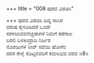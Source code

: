 +++
title = "008 ಪುರವ ವಿರಚಿಸಿ"

+++
ಪುರವ ವಿರಚಿಸಿ ದಿವ್ಯ ಸಾಸಿರ  
ವರುಷ ಕೈಗೂಡಿದರೆ ಒಂದೇ  
ಸರಳಲಾವವನೆಚ್ಚಡಾಗಳೆ ನಿಮಗೆ ಕಡೆಗಾಲ  
ಬರಲಿ ಬಳಿಕಿಂದ್ರಾದಿ ನಿರ್ಜರ  
ನೊರಜುಗಳ ನೀವ್ ಸದೆಯಿ ಹೋಗೆಂ  
ದರಸ ಕೇಳೈ ಕೊಟ್ಟನವರಿಗೆ ಕಮಲಭವ ವರವ      ॥8॥